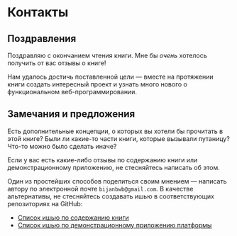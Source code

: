 # Контакты

## Поздравления

Поздравляю с окончанием чтения книги. Мне бы _очень_ хотелось получить от вас отзывы о книге!

Нам удалось достичь поставленной цели — вместе на протяжении книги создать интересный проект и узнать много нового о функциональном веб-программировании.

## Замечания и предложения

Есть дополнительные концепции, о которых вы хотели бы прочитать в этой книге? Были ли какие-то части книги, которые вызывали путаницу? Что-то можно было сделать иначе?

Если у вас есть какие-либо отзывы по содержанию книги или демонстрационному приложению, не стесняйтесь написать об этом.

Один из простейших способов поделиться своим мнением — написать автору по электронной почте `bijanbwb@gmail.com`. В качестве альтернативы, не стесняйтесь создавать ишью в соответствующих репозиториях на GitHub:

- [Список ишью по содержанию книги](https://github.com/elixir-elm-tutorial/elixir-elm-tutorial-book/issues)
- [Список ишью по демонстрационному приложению платформы](https://github.com/elixir-elm-tutorial/platform/issues)
